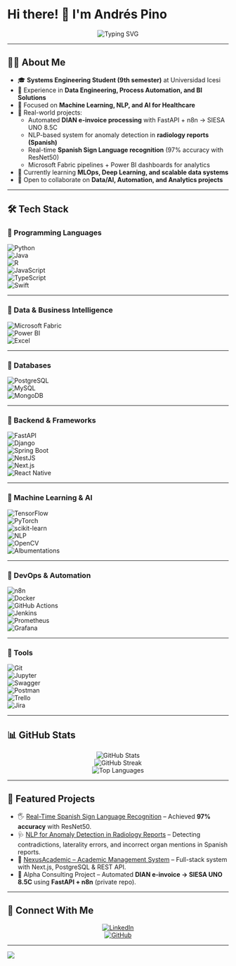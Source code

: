 # Hi there! 👋 I'm Andrés Pino  

<div align="center">
  <img src="https://readme-typing-svg.demolab.com?font=Fira+Code&pause=1000&color=3DABF5&center=true&vCenter=true&width=650&lines=Systems+Engineering+Student;Data+%26+AI+Enthusiast;Machine+Learning+%7C+Automation+%7C+BI;Backend+Developer+%7C+Data+Engineer" alt="Typing SVG" />
</div>

---

## 👨‍💻 About Me  

- 🎓 **Systems Engineering Student (9th semester)** at Universidad Icesi  
- 💼 Experience in **Data Engineering, Process Automation, and BI Solutions**  
- 🤖 Focused on **Machine Learning, NLP, and AI for Healthcare**  
- 🚀 Real-world projects:  
  - Automated **DIAN e-invoice processing** with FastAPI + n8n → SIESA UNO 8.5C  
  - NLP-based system for anomaly detection in **radiology reports (Spanish)**  
  - Real-time **Spanish Sign Language recognition** (97% accuracy with ResNet50)  
  - Microsoft Fabric pipelines + Power BI dashboards for analytics  
- 🌱 Currently learning **MLOps, Deep Learning, and scalable data systems**  
- 🤝 Open to collaborate on **Data/AI, Automation, and Analytics projects**  

---

## 🛠️ Tech Stack  

### 🔹 Programming Languages  
![Python](https://img.shields.io/badge/Python-3776AB?style=for-the-badge&logo=python&logoColor=white)  
![Java](https://img.shields.io/badge/Java-ED8B00?style=for-the-badge&logo=java&logoColor=white)  
![R](https://img.shields.io/badge/R-276DC3?style=for-the-badge&logo=r&logoColor=white)  
![JavaScript](https://img.shields.io/badge/JavaScript-F7DF1E?style=for-the-badge&logo=javascript&logoColor=black)  
![TypeScript](https://img.shields.io/badge/TypeScript-3178C6?style=for-the-badge&logo=typescript&logoColor=white)  
![Swift](https://img.shields.io/badge/Swift-F54A2A?style=for-the-badge&logo=swift&logoColor=white)  

---

### 🔹 Data & Business Intelligence  
![Microsoft Fabric](https://img.shields.io/badge/Microsoft%20Fabric-0078D4?style=for-the-badge&logo=microsoft&logoColor=white)  
![Power BI](https://img.shields.io/badge/Power%20BI-F2C811?style=for-the-badge&logo=powerbi&logoColor=black)  
![Excel](https://img.shields.io/badge/Microsoft%20Excel-217346?style=for-the-badge&logo=microsoftexcel&logoColor=white)  

---

### 🔹 Databases  
![PostgreSQL](https://img.shields.io/badge/PostgreSQL-316192?style=for-the-badge&logo=postgresql&logoColor=white)  
![MySQL](https://img.shields.io/badge/MySQL-005C84?style=for-the-badge&logo=mysql&logoColor=white)  
![MongoDB](https://img.shields.io/badge/MongoDB-4EA94B?style=for-the-badge&logo=mongodb&logoColor=white)  

---

### 🔹 Backend & Frameworks  
![FastAPI](https://img.shields.io/badge/FastAPI-009688?style=for-the-badge&logo=fastapi&logoColor=white)  
![Django](https://img.shields.io/badge/Django-092E20?style=for-the-badge&logo=django&logoColor=white)  
![Spring Boot](https://img.shields.io/badge/Spring%20Boot-6DB33F?style=for-the-badge&logo=springboot&logoColor=white)  
![NestJS](https://img.shields.io/badge/NestJS-E0234E?style=for-the-badge&logo=nestjs&logoColor=white)  
![Next.js](https://img.shields.io/badge/Next.js-000000?style=for-the-badge&logo=nextdotjs&logoColor=white)  
![React Native](https://img.shields.io/badge/React%20Native-61DAFB?style=for-the-badge&logo=react&logoColor=black)  

---

### 🔹 Machine Learning & AI  
![TensorFlow](https://img.shields.io/badge/TensorFlow-FF6F00?style=for-the-badge&logo=tensorflow&logoColor=white)  
![PyTorch](https://img.shields.io/badge/PyTorch-EE4C2C?style=for-the-badge&logo=pytorch&logoColor=white)  
![scikit-learn](https://img.shields.io/badge/scikit--learn-F7931E?style=for-the-badge&logo=scikit-learn&logoColor=white)  
![NLP](https://img.shields.io/badge/NLP-00A3E0?style=for-the-badge&logo=googletranslate&logoColor=white)  
![OpenCV](https://img.shields.io/badge/OpenCV-5C3EE8?style=for-the-badge&logo=opencv&logoColor=white)  
![Albumentations](https://img.shields.io/badge/Albumentations-FF4C29?style=for-the-badge&logo=python&logoColor=white)  

---

### 🔹 DevOps & Automation  
![n8n](https://img.shields.io/badge/n8n-EA4AAA?style=for-the-badge&logo=n8n&logoColor=white)  
![Docker](https://img.shields.io/badge/Docker-2496ED?style=for-the-badge&logo=docker&logoColor=white)  
![GitHub Actions](https://img.shields.io/badge/GitHub%20Actions-2088FF?style=for-the-badge&logo=githubactions&logoColor=white)  
![Jenkins](https://img.shields.io/badge/Jenkins-D24939?style=for-the-badge&logo=jenkins&logoColor=white)  
![Prometheus](https://img.shields.io/badge/Prometheus-E6522C?style=for-the-badge&logo=prometheus&logoColor=white)  
![Grafana](https://img.shields.io/badge/Grafana-F46800?style=for-the-badge&logo=grafana&logoColor=white)  

---

### 🔹 Tools  
![Git](https://img.shields.io/badge/Git-F05033?style=for-the-badge&logo=git&logoColor=white)  
![Jupyter](https://img.shields.io/badge/Jupyter-F37626?style=for-the-badge&logo=Jupyter&logoColor=white)  
![Swagger](https://img.shields.io/badge/Swagger-85EA2D?style=for-the-badge&logo=swagger&logoColor=black)  
![Postman](https://img.shields.io/badge/Postman-FF6C37?style=for-the-badge&logo=postman&logoColor=white)  
![Trello](https://img.shields.io/badge/Trello-0052CC?style=for-the-badge&logo=trello&logoColor=white)  
![Jira](https://img.shields.io/badge/Jira-0052CC?style=for-the-badge&logo=jira&logoColor=white)  

---

## 📊 GitHub Stats  

<div align="center"> <img src="https://github-readme-stats.vercel.app/api?username=andrespin0&theme=react&hide_border=false&include_all_commits=true&count_private=true" alt="GitHub Stats" /> <br/> <img src="https://github-readme-streak-stats.herokuapp.com/?user=andrespin0&theme=react&hide_border=false" alt="GitHub Streak" /> <br/> <img src="https://github-readme-stats.vercel.app/api/top-langs/?username=andrespin0&theme=react&hide_border=false&include_all_commits=true&count_private=true&layout=compact" alt="Top Languages" /> </div>

---

## 🌟 Featured Projects  

- 🖐️ [Real-Time Spanish Sign Language Recognition](https://github.com/AndresPin0/Real-Time-Spanish-Sign-Language-Recognition) – Achieved **97% accuracy** with ResNet50.  
- 🩺 [NLP for Anomaly Detection in Radiology Reports](https://github.com/AndresPin0) – Detecting contradictions, laterality errors, and incorrect organ mentions in Spanish reports.  
- 🏫 [NexusAcademic – Academic Management System](https://github.com/Dantesiio/NexusAcademic) – Full-stack system with Next.js, PostgreSQL & REST API.  
- 💼 Alpha Consulting Project – Automated **DIAN e-invoice → SIESA UNO 8.5C** using **FastAPI + n8n** (private repo).  

---

## 🤝 Connect With Me  

<div align="center">
  
[![LinkedIn](https://img.shields.io/badge/LinkedIn-0077B5?style=for-the-badge&logo=linkedin&logoColor=white)](https://www.linkedin.com/in/andrespino-intern-data-scientist)  
[![GitHub](https://img.shields.io/badge/GitHub-181717?style=for-the-badge&logo=github&logoColor=white)](https://github.com/AndresPin0)  

</div>

---

[![](https://visitcount.itsvg.in/api?id=andrespin0&icon=7&color=12)](https://visitcount.itsvg.in)
